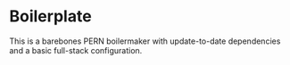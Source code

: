 # Boilerplate
This is a barebones PERN boilermaker with update-to-date dependencies and a basic full-stack configuration.
